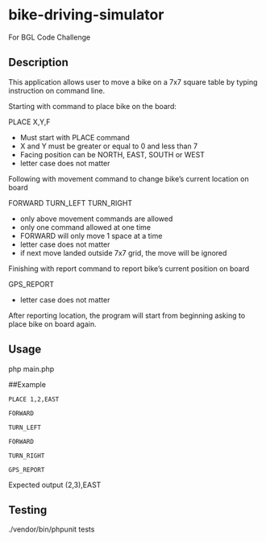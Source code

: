 # bike-driving-simulator
For BGL Code Challenge

Description
-----------
This application allows user to move a bike on a 7x7 square table by typing instruction on command line.

Starting with command to place bike on the board:

PLACE X,Y,F

- Must start with PLACE command
- X and Y must be greater or equal to 0 and less than 7
- Facing position can be NORTH, EAST, SOUTH or WEST
- letter case does not matter

Following with movement command to change bike’s current location on board

FORWARD
TURN_LEFT
TURN_RIGHT

- only above movement commands are allowed
- only one command allowed at one time
- FORWARD will only move 1 space at a time
- letter case does not matter
- if next move landed outside 7x7 grid, the move will be ignored

Finishing with report command to report bike’s current position on board

GPS_REPORT

- letter case does not matter

After reporting location, the program will start from beginning asking to place bike on board again.


Usage
-----------
php main.php

##Example

    PLACE 1,2,EAST

    FORWARD

    TURN_LEFT

    FORWARD

    TURN_RIGHT

    GPS_REPORT


Expected output
    (2,3),EAST


Testing
-----------
./vendor/bin/phpunit tests
